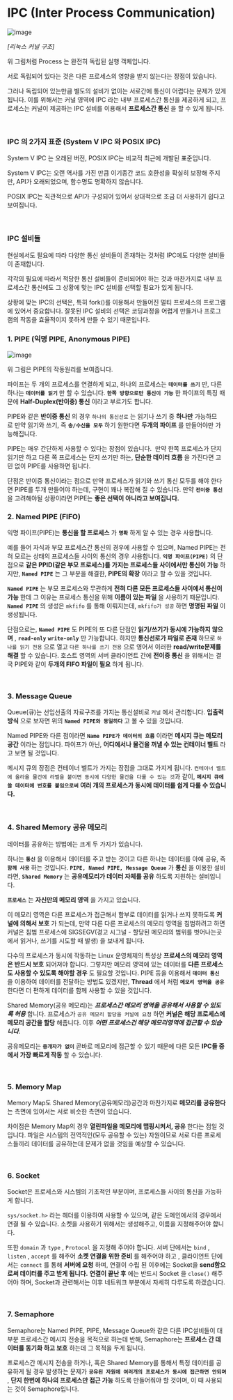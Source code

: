 # IPC (Inter Process Communication)

![image](https://github.com/lielocks/WIL/assets/107406265/98a51e67-10a4-48be-9967-15d92b8445de)


*[리눅스 커널 구조]*

위 그림처럼 Process 는 완전히 독립된 실행 객체입니다.

서로 독립되어 있다는 것은 다른 프로세스의 영향을 받지 않는다는 장점이 있습니다.

그러나 독립되어 있는만큼 별도의 설비가 없이는 서로간에 통신이 어렵다는 문제가 있게 됩니다. 
이를 위해서는 커널 영역에 IPC 라는 내부 프로세스간 통신을 제공하게 되고, 프로세스는 커널이 제공하는 IPC 설비를 이용해서 **프로세스간 통신** 을 할 수 있게 됩니다.

<br>

### IPC 의 2가지 표준 (System V IPC 와 POSIX IPC)

System V IPC 는 오래된 버전, POSIX IPC는 비교적 최근에 개발된 표준입니다.

System V IPC는 오랜 역사를 가진 만큼 이기종간 코드 호환성을 확실히 보장해 주지만, API가 오래되었으며, 함수명도 명확하지 않습니다. 

POSIX IPC는 직관적으로 API가 구성되어 있어서 상대적으로 조금 더 사용하기 쉽다고 보여집니다.

<br>

### IPC 설비들

현실에서도 필요에 따라 다양한 통신 설비들이 존재하는 것처럼 IPC에도 다양한 설비들이 존재합니다. 

각각의 필요에 따라서 적당한 통신 설비들이 준비되어야 하는 것과 마찬가지로 내부 프로세스간 통신에도 그 상황에 맞는 IPC 설비를 선택할 필요가 있게 됩니다.

상황에 맞는 IPC의 선택은, 특히 fork()를 이용해서 만들어진 멀티 프로세스의 프로그램에 있어서 중요합니다. 잘못된 IPC 설비의 선택은 코딩과정을 어렵게 만들거나 프로그램의 작동을 효율적이지 못하게 만들 수 있기 때문입니다.
 
<br>

### 1. PIPE (익명 PIPE, Anonymous PIPE)
![image](https://github.com/lielocks/WIL/assets/107406265/537035ea-b036-4abb-a897-294936d30c8f)

위 그림은 PIPE의 작동원리를 보여줍니다. 

파이프는 두 개의 프로세스를 연결하게 되고, 하나의 프로세스는 **`데이터를 쓰기`** 만, 다른 하나는 **`데이터를 읽기`** 만 할 수 있습니다. 
**`한쪽 방향으로만 통신이 가능`** 한 파이프의 특징 때문에 **Half-Duplex(반이중) 통신** 이라고 부르기도 합니다.

PIPE와 같은 **반이중 통신** 의 경우 `하나의 통신선로` 는 읽기나 쓰기 중 **하나만** 가능하므로 만약 읽기와 쓰기, 즉 **`송/수신을 모두`** 하기 원한다면 **두개의 파이프** 를 만들어야만 가능해집니다.


PIPE는 매우 간단하게 사용할 수 있다는 장점이 있습니다. 
만약 한쪽 프로세스가 단지 읽기만 하고 다른 쪽 프로세스는 단지 쓰기만 하는, **단순한 데이터 흐름** 을 가진다면 고민 없이 PIPE를 사용하면 됩니다. 

단점은 반이중 통신이라는 점으로 만약 프로세스가 읽기와 쓰기 통신 모두를 해야 한다면 PIPE를 두개 만들어야 하는데, 구현이 꽤나 복잡해 질 수 있습니다. 
만약 **`전이중 통신`** 을 고려해야될 상황이라면 PIPE는 **좋은 선택이 아니라고 보여집니다.**
 
<br>

### 2. Named PIPE (FIFO)
익명 파이프(PIPE)는 **통신을 할 프로세스** 가 **`명확`** 하게 알 수 있는 경우 사용합니다. 

예를 들어 자식과 부모 프로세스간 통신의 경우에 사용할 수 있으며, Named PIPE는 전혀 모르는 상태의 프로세스들 사이의 통신의 경우 사용합니다. 
**`익명 파이프(PIPE)`** 의 단점으로 **같은 PPID(같은 부모 프로세스)를 가지는 프로세스들 사이에서만 통신이 가능** 하지만, **`Named PIPE`** 는 그 부분을 해결한, **PIPE의 확장** 이라고 할 수 있을 것입니다. 

**`Named PIPE`** 는 부모 프로세스와 무관하게 **전혀 다른 모든 프로세스들 사이에서 통신이 가능** 한데 그 이유는 프로세스 통신을 위해 **이름이 있는 파일** 을 사용하기 때문입니다. 
**`Named PIPE`** 의 생성은 `mkfifo` 를 통해 이뤄지는데, `mkfifo가 성공` 하면 **명명된 파일** 이 생성됩니다.

단점으로는, **`Named PIPE`** 도 PIPE의 또 다른 단점인 **읽기/쓰기가 동시에 가능하지 않으며** , **`read-only`** **`write-only`** 만 가능합니다. 
하지만 **통신선로가 파일로 존재** 하므로 `하나를 읽기 전용` 으로 열고 `다른 하나를 쓰기 전용` 으로 영어서 이러한 **read/write문제를 해결** 할 수 있습니다. 
호스트 영역의 서버 클라이언트 간에 **전이중 통신** 을 위해서는 결국 PIPE와 같이 **두개의 FIFO 파일이 필요** 하게 됩니다.

<br>

### 3. Message Queue
Queue(큐)는 선입선출의 자료구조를 가지는 통신설비로 `커널` 에서 관리합니다. 
**입출력 방식** 으로 보자면 위의 **`Named PIPE와 동일하다`** 고 볼 수 있을 것입니다. 

Named PIPE와 다른 점이라면 **`Name PIPE가 데이터의 흐름`** 이라면 **메시지 큐는 메모리 공간** 이라는 점입니다. 
파이프가 아닌, **어디에서나 물건을 꺼낼 수 있는 컨테이너 벨트** 라고 보면 될 것입니다.

메시지 큐의 장점은 컨테이너 벨트가 가지는 장점을 그대로 가지게 됩니다. 
`컨테이너 벨트에 올라올 물건에 라벨을 붙이면 동시에 다양한 물건을 다룰 수 있는 것`과 같이, **`메시지 큐에 쓸 데이터에 번호를 붙임으로써`** **여러 개의 프로세스가 동시에 데이터를 쉽게 다룰 수 있습니다.**

<br>

### 4. Shared Memory 공유 메모리
데이터를 공유하는 방법에는 크게 두 가지가 있습니다. 

하나는 **`통신`** 을 이용해서 데이터를 주고 받는 것이고 다른 하나는 데이터를 아예 공유, 즉 **`함께 사용`** 하는 것입니다. 
**`PIPE, Named PIPE, Message Queue`** 가 **통신** 을 이용한 설비라면, **`Shared Memory`** 는 **공유메모리가 데이터 자체를 공유** 하도록 지원하는 설비입니다.

**`프로세스`** 는 **자신만의 메모리 영역** 을 가지고 있습니다. 

이 메모리 영역은 다른 프로세스가 접근해서 함부로 데이터를 읽거나 쓰지 못하도록 **커널에 의해서 보호** 가 되는데, 만약 다른 다른 프로세스의 메모리 영역을 침범하려고 하면 커널은 침범 프로세스에 SIGSEGV(경고 시그널 - 할당된 메모리의 범위를 벗어나는곳에서 읽거나, 쓰기를 시도할 때 발생) 을 보내게 됩니다.

다수의 프로세스가 동시에 작동하는 Linux 운영체제의 특성상 **프로세스의 메모리 영역은 반드시 보호** 되어져야 합니다. 
그렇지만 메모리 영역에 있는 데이터를 **다른 프로세스도 사용할 수 있도록 해야할 경우** 도 필요할 것입니다. 
PIPE 등을 이용해서 **`데이터 통신`** 을 이용하여 데이터를 전달하는 방법도 있겠지만, **Thread** 에서 처럼 **`메모리 영역을 공유`** 한다면 더 편하게 데이터를 함께 사용할 수 있을 것입니다. 

Shared Memory(공유 메모리)는 ***프로세스간 메모리 영역을 공유해서 사용할 수 있도록 허용*** 합니다. 
프로세스가 `공유 메모리 할당을 커널에 요청` 하면 **커널은 해당 프로세스에 메모리 공간을 할당** 해줍니다. 
이후 ***어떤 프로세스건 해당 메모리영역에 접근할 수 있습니다.***

공유메모리는 **`중개자가 없이`** 곧바로 메모리에 접근할 수 있기 때문에 다른 모든 **IPC들 중에서 가장 빠르게 작동** 할 수 있습니다.

<br>

### 5. Memory Map
Memory Map도 Shared Memory(공유메모리)공간과 마찬가지로 **메모리를 공유한다** 는 측면에 있어서는 서로 비슷한 측면이 있습니다. 

차이점은 Memory Map의 경우 **열린파일을 메모리에 맵핑시켜서, 공유** 한다는 점일 것입니다. 
파일은 시스템의 전역적인(모두 공유할 수 있는) 자원이므로 서로 다른 프로세스들끼리 데이터를 공유하는데 문제가 없을 것임을 예상할 수 있습니다.

<br>

### 6. Socket
Socket은 프로세스와 시스템의 기초적인 부분이며, 프로세스들 사이의 통신을 가능하게 합니다. 

`sys/socket.h>` 라는 헤더를 이용하여 사용할 수 있으며, 같은 도메인에서의 경우에서 연결 될 수 있습니다. 
소켓을 사용하기 위해서는 생성해주고, 이름을 지정해주어야 합니다. 

또한 `domain` 과 `type` , `Protocol` 을 지정해 주어야 합니다. 
서버 단에서는 `bind` , `listen` , `accept` 를 해주어 **소켓 연결을 위한 준비** 를 해주어야 하고 , 클라이언트 단에서는 `connect` 를 통해 **서버에 요청** 하며, 연결이 수립 된 이후에는 Socket을 **send함으로써 데이터를 주고 받게 됩니다.**
**연결이 끝난 후** 에는 반드시 Socket 을 `close()` 해주어야 하며, Socket과 관련해서는 이후 네트워크 부분에서 자세히 다루도록 하겠습니다.

<br>

### 7. Semaphore
Semaphore는 Named PIPE, PIPE, Message Queue와 같은 다른 IPC설비들이 대부분 프로세스간 메시지 전송을 목적으로 하는데 반해, Semaphore는 **프로세스 간 데이터를 동기화 하고 보호** 하는데 그 목적을 두게 됩니다. 

프로세스간 메시지 전송을 하거나, 혹은 Shared Memory를 통해서 특정 데이터를 공유하게 될 경우 발생하는 문제가 **`공유된 자원에 여러개의 프로세스가 동시에 접근하면 안되며`** , **단지 한번에 하나의 프로세스만 접근 가능** 하도록 만들어줘야 할 것이며, 이 때 사용되는 것이 Semaphore입니다. 


